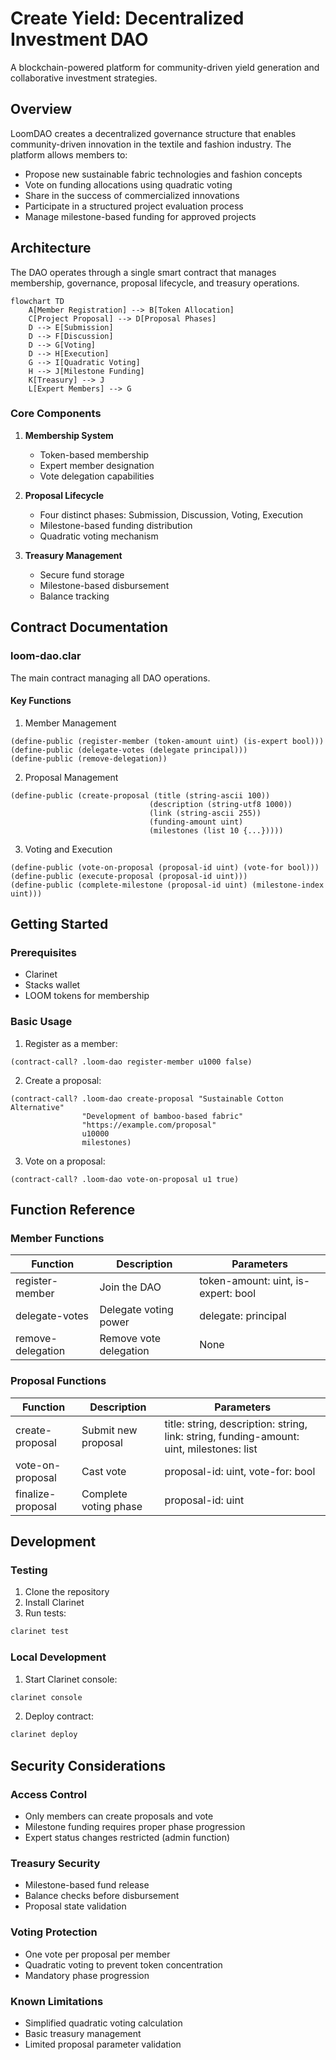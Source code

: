 # Create Yield: Decentralized Investment DAO

A blockchain-powered platform for community-driven yield generation and collaborative investment strategies.

## Overview

LoomDAO creates a decentralized governance structure that enables community-driven innovation in the textile and fashion industry. The platform allows members to:

- Propose new sustainable fabric technologies and fashion concepts
- Vote on funding allocations using quadratic voting
- Share in the success of commercialized innovations
- Participate in a structured project evaluation process
- Manage milestone-based funding for approved projects

## Architecture

The DAO operates through a single smart contract that manages membership, governance, proposal lifecycle, and treasury operations.

```mermaid
flowchart TD
    A[Member Registration] --> B[Token Allocation]
    C[Project Proposal] --> D[Proposal Phases]
    D --> E[Submission]
    D --> F[Discussion]
    D --> G[Voting]
    D --> H[Execution]
    G --> I[Quadratic Voting]
    H --> J[Milestone Funding]
    K[Treasury] --> J
    L[Expert Members] --> G
```

### Core Components

1. **Membership System**
   - Token-based membership
   - Expert member designation
   - Vote delegation capabilities

2. **Proposal Lifecycle**
   - Four distinct phases: Submission, Discussion, Voting, Execution
   - Milestone-based funding distribution
   - Quadratic voting mechanism

3. **Treasury Management**
   - Secure fund storage
   - Milestone-based disbursement
   - Balance tracking

## Contract Documentation

### loom-dao.clar

The main contract managing all DAO operations.

#### Key Functions

1. Member Management
```clarity
(define-public (register-member (token-amount uint) (is-expert bool)))
(define-public (delegate-votes (delegate principal)))
(define-public (remove-delegation))
```

2. Proposal Management
```clarity
(define-public (create-proposal (title (string-ascii 100)) 
                               (description (string-utf8 1000))
                               (link (string-ascii 255))
                               (funding-amount uint)
                               (milestones (list 10 {...}))))
```

3. Voting and Execution
```clarity
(define-public (vote-on-proposal (proposal-id uint) (vote-for bool)))
(define-public (execute-proposal (proposal-id uint)))
(define-public (complete-milestone (proposal-id uint) (milestone-index uint)))
```

## Getting Started

### Prerequisites

- Clarinet
- Stacks wallet
- LOOM tokens for membership

### Basic Usage

1. Register as a member:
```clarity
(contract-call? .loom-dao register-member u1000 false)
```

2. Create a proposal:
```clarity
(contract-call? .loom-dao create-proposal "Sustainable Cotton Alternative" 
                "Development of bamboo-based fabric" 
                "https://example.com/proposal" 
                u10000 
                milestones)
```

3. Vote on a proposal:
```clarity
(contract-call? .loom-dao vote-on-proposal u1 true)
```

## Function Reference

### Member Functions

| Function | Description | Parameters |
|----------|-------------|------------|
| register-member | Join the DAO | token-amount: uint, is-expert: bool |
| delegate-votes | Delegate voting power | delegate: principal |
| remove-delegation | Remove vote delegation | None |

### Proposal Functions

| Function | Description | Parameters |
|----------|-------------|------------|
| create-proposal | Submit new proposal | title: string, description: string, link: string, funding-amount: uint, milestones: list |
| vote-on-proposal | Cast vote | proposal-id: uint, vote-for: bool |
| finalize-proposal | Complete voting phase | proposal-id: uint |

## Development

### Testing

1. Clone the repository
2. Install Clarinet
3. Run tests:
```bash
clarinet test
```

### Local Development

1. Start Clarinet console:
```bash
clarinet console
```

2. Deploy contract:
```bash
clarinet deploy
```

## Security Considerations

### Access Control
- Only members can create proposals and vote
- Milestone funding requires proper phase progression
- Expert status changes restricted (admin function)

### Treasury Security
- Milestone-based fund release
- Balance checks before disbursement
- Proposal state validation

### Voting Protection
- One vote per proposal per member
- Quadratic voting to prevent token concentration
- Mandatory phase progression

### Known Limitations
- Simplified quadratic voting calculation
- Basic treasury management
- Limited proposal parameter validation